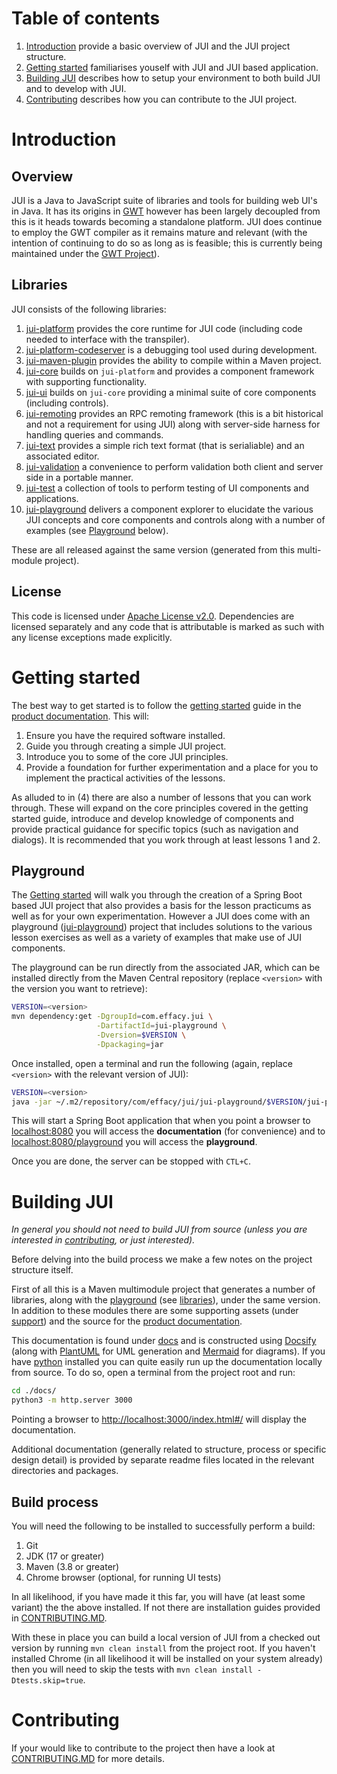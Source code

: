 # Table of contents

1. [Introduction](#introduction) provide a basic overview of JUI and the JUI project structure.
2. [Getting started](#getting-started) familiarises youself with JUI and JUI based application. 
3. [Building JUI](#building-jui) describes how to setup your environment to both build JUI and to develop with JUI.
4. [Contributing](#contributing) describes how you can contribute to the JUI project.

# Introduction

## Overview

JUI is a Java to JavaScript suite of libraries and tools for building web UI's in Java. It has its origins in [GWT](https://www.gwtproject.org/) however has been largely decoupled from this is it heads towards becoming a standalone platform. JUI does continue to employ the GWT compiler as it remains mature and relevant (with the intention of continuing to do so as long as is feasible; this is currently being maintained under the [GWT Project](https://github.com/gwtproject/gwt)).


## Libraries

JUI consists of the following libraries:

1. [jui-platform](./jui-platform/) provides the core runtime for JUI code (including code needed to interface with the transpiler).
2. [jui-platform-codeserver](./jui-platform-codeserver/) is a debugging tool used during development.
3. [jui-maven-plugin](./jui-maven-plugin/) provides the ability to compile within a Maven project.
4. [jui-core](./jui-core/) builds on `jui-platform` and provides a component framework with supporting functionality.
5. [jui-ui](./jui-ui/) builds on `jui-core` providing a minimal suite of core components (including controls).
6. [jui-remoting](./jui-remoting/) provides an RPC remoting framework (this is a bit historical and not a requirement for using JUI) along with server-side harness for handling queries and commands.
7. [jui-text](./jui-text/) provides a simple rich text format (that is serialiable) and an associated editor.
8. [jui-validation](./jui-validation/) a convenience to perform validation both client and server side in a portable manner.
9. [jui-test](./jui-test/) a collection of tools to perform testing of UI components and applications.
10. [jui-playground](./jui-playground/) delivers a component explorer to elucidate the various JUI concepts and core components and controls along with a number of examples (see [Playground](#playground) below).

These are all released against the same version (generated from this multi-module project).

## License

This code is licensed under [Apache License v2.0](https://www.apache.org/licenses/LICENSE-2.0). Dependencies are licensed separately and any code that is attributable is marked as such with any license exceptions made explicitly.

# Getting started

The best way to get started is to follow the [getting started](https://juiproject.github.io/jui-stack/#/intro_gettingstarted) guide in the [product documentation](https://juiproject.github.io/jui-stack/). This will:

1. Ensure you have the required software installed.
2. Guide you through creating a simple JUI project.
3. Introduce you to some of the core JUI principles.
4. Provide a foundation for further experimentation and a place for you to implement the practical activities of the lessons.

As alluded to in (4) there are also a number of lessons that you can work through. These will expand on the core principles covered in the getting started guide, introduce and develop knowledge of components and provide practical guidance for specific topics (such as navigation and dialogs). It is recommended that you work through at least lessons 1 and 2.

## Playground

The [Getting started](https://juiproject.github.io/jui-stack/#/intro_gettingstarted) will walk you through the creation of a Spring Boot based JUI project that also provides a basis for the lesson practicums as well as for your own experimentation. However a JUI does come with an playground ([jui-playground](./jui-playground/)) project that includes solutions to the various lesson exercises as well as a variety of examples that make use of JUI components.

The playground can be run directly from the associated JAR, which can be installed directly from the Maven Central repository (replace `<version>` with the version you want to retrieve):

```bash
VERSION=<version>
mvn dependency:get -DgroupId=com.effacy.jui \
                   -DartifactId=jui-playground \
                   -Dversion=$VERSION \
                   -Dpackaging=jar
```

Once installed, open a terminal and run the following (again, replace `<version>` with the relevant version of JUI):

```bash
VERSION=<version>
java -jar ~/.m2/repository/com/effacy/jui/jui-playground/$VERSION/jui-playground-$VERSION.jar
```

This will start a Spring Boot application that when you point a browser to [localhost:8080](http://localhost:8080) you will access the **documentation** (for convenience) and to [localhost:8080/playground](http://localhost:8080/playground) you will access the **playground**.

Once you are done, the server can be stopped with `CTL+C`.

# Building JUI

*In general you should not need to build JUI from source (unless you are interested in [contributing](./CONTRIBUTING.md), or just interested).*

Before delving into the build process we make a few notes on the project structure itself.

First of all this is a Maven multimodule project that generates a number of libraries, along with the [playground](#playground) (see [libraries](#libraries)), under the same version. In addition to these modules there are some supporting assets (under [support](./support/)) and the source for the [product documentation](https://juiproject.github.io/jui-stack/).

This documentation is found under [docs](./docs/) and is constructed using [Docsify](https://docsify.js.org/) (along with [PlantUML](https://plantuml.com/guide) for UML generation and [Mermaid](https://mermaid.js.org/) for diagrams). If you have [python](https://www.python.org/) installed you can quite easily run up the documentation locally from source. To do so, open a terminal from the project root and run:

```bash
cd ./docs/
python3 -m http.server 3000
```

Pointing a browser to [http://localhost:3000/index.html#/](http://localhost:3000/index.html#/) will display the documentation.

Additional documentation (generally related to structure, process or specific design detail) is provided by separate readme files located in the relevant directories and packages.

## Build process

You will need the following to be installed to successfully perform a build:

1. Git
2. JDK (17 or greater)
3. Maven (3.8 or greater)
4. Chrome browser (optional, for running UI tests)

In all likelihood, if you have made it this far, you will have (at least some variant) the the above installed. If not there are installation guides provided in [CONTRIBUTING.MD](./CONTRIBUTING.md).

With these in place you can build a local version of JUI from a checked out version by running `mvn clean install` from the project root. If you haven't installed Chrome (in all likelihood it will be installed on your system already) then you will need to skip the tests with `mvn clean install -Dtests.skip=true`.

# Contributing

If your would like to contribute to the project then have a look at [CONTRIBUTING.MD](./CONTRIBUTING.md) for more details.


